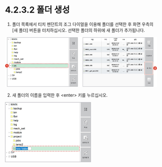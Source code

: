 # 4.2.3.2 폴더 생성

1.	폴더 목록에서 티치 펜던트의 조그 다이얼을 이용해 폴더를 선택한 후 화면 우측의 \[새 폴더\] 버튼을 터치하십시오. 선택한 폴더의 하위에 새 폴더가 추가됩니다.

![](../../../.gitbook/assets/image%20%28117%29.png)

2.	새 폴더의 이름을 입력한 후 &lt;enter&gt; 키를 누르십시오.

![](../../../.gitbook/assets/image%20%28133%29.png)

